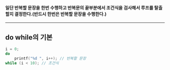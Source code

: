 #### 일단 반복할 문장을 한번 수행하고 반복문의 끝부분에서 조건식을 검사해서 루프를 탈출할지 결정한다.(반드시 한번은 반복할 문장을 수행한다.) ####
___

## do while의 기본 ##

```c
i = 0;
do
	printf("%d ", i++); // 반복할 문장
while (i < 10); // 조건식
```